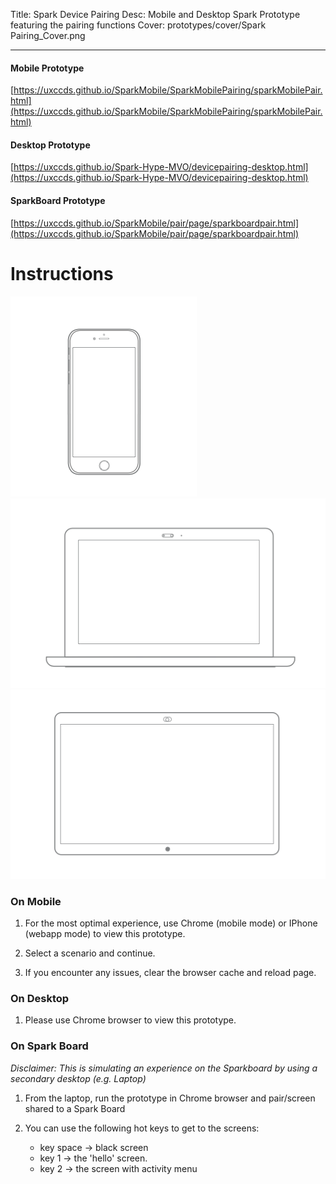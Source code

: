 Title: Spark Device Pairing
Desc: Mobile and Desktop Spark Prototype featuring the pairing functions
Cover: prototypes/cover/Spark Pairing_Cover.png

---

#### Mobile Prototype

[https://uxccds.github.io/SparkMobile/SparkMobilePairing/sparkMobilePair.html](https://uxccds.github.io/SparkMobile/SparkMobilePairing/sparkMobilePair.html)

#### Desktop Prototype

[https://uxccds.github.io/Spark-Hype-MVO/devicepairing-desktop.html](https://uxccds.github.io/Spark-Hype-MVO/devicepairing-desktop.html)

#### SparkBoard Prototype

[https://uxccds.github.io/SparkMobile/pair/page/sparkboardpair.html](https://uxccds.github.io/SparkMobile/pair/page/sparkboardpair.html)


# Instructions

![mobile](../../../img_data/prototypes/Mobile-2x.png)
![Desktop](../../../img_data/prototypes/Desktop-2x.png)
![SparkBoard](../../../img_data/prototypes/SparkBoard-2x.png)

### On Mobile

1. For the most optimal experience, use Chrome (mobile mode) or IPhone (webapp mode) to view this prototype.

2. Select a scenario and continue.

3. If you encounter any issues, clear the  browser cache and reload page.
 
### On Desktop

1. Please use Chrome browser to view this prototype.

### On Spark Board
*Disclaimer: This is simulating an experience on the Sparkboard by using a secondary desktop (e.g. Laptop)*

1. From the laptop, run the prototype in Chrome browser and pair/screen shared to a Spark Board

2. You can use the following hot keys to get to the screens:
	* key space -> black screen
	* key 1 -> the 'hello' screen.
	* key 2 -> the screen with activity menu

